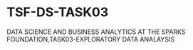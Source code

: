# TSF-DS-TASK03
DATA SCIENCE AND BUSINESS ANALYTICS AT THE SPARKS FOUNDATION,TASK03-EXPLORATORY DATA ANALAYSIS
